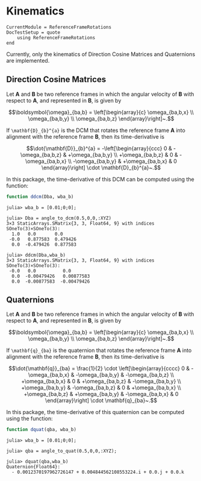 Kinematics
==========

```@meta
CurrentModule = ReferenceFrameRotations
DocTestSetup = quote
    using ReferenceFrameRotations
end
```

Currently, only the kinematics of Direction Cosine Matrices and Quaternions are
implemented.

## Direction Cosine Matrices

Let **A** and **B** be two reference frames in which the angular velocity of
**B** with respect to **A**, and represented in **B**, is given by

```math
\boldsymbol{\omega}_{ba,b} = \left[\begin{array}{c}
    \omega_{ba,b,x} \\
    \omega_{ba,b,y} \\
    \omega_{ba,b,z}
\end{array}\right]~.
```

If ``\mathbf{D}_{b}^{a}`` is the DCM that rotates
the reference frame **A** into alignment with the reference frame **B**, then
its time-derivative is

```math
\dot{\mathbf{D}}_{b}^{a} = -\left[\begin{array}{ccc}
           0         & -\omega_{ba,b,z} & +\omega_{ba,b,y} \\
    +\omega_{ba,b,z} &        0         & -\omega_{ba,b,x} \\
    -\omega_{ba,b,y} & +\omega_{ba,b,x} &        0
\end{array}\right] \cdot \mathbf{D}_{b}^{a}~.
```

In this package, the time-derivative of this DCM can be computed using the
function:

```julia
function ddcm(Dba, wba_b)
```

```jldoctest
julia> wba_b = [0.01;0;0];

julia> Dba = angle_to_dcm(0.5,0,0,:XYZ)
3×3 StaticArrays.SMatrix{3, 3, Float64, 9} with indices SOneTo(3)×SOneTo(3):
  1.0   0.0       0.0
 -0.0   0.877583  0.479426
  0.0  -0.479426  0.877583

julia> ddcm(Dba,wba_b)
3×3 StaticArrays.SMatrix{3, 3, Float64, 9} with indices SOneTo(3)×SOneTo(3):
 -0.0   0.0          0.0
  0.0  -0.00479426   0.00877583
  0.0  -0.00877583  -0.00479426
```

## Quaternions

Let **A** and **B** be two reference frames in which the angular velocity of
**B** with respect to **A**, and represented in **B**, is given by

```math
\boldsymbol{\omega}_{ba,b} = \left[\begin{array}{c}
    \omega_{ba,b,x} \\
    \omega_{ba,b,y} \\
    \omega_{ba,b,z}
\end{array}\right]~.
```

If ``\mathbf{q}_{ba}`` is the quaternion that rotates the reference frame **A**
into alignment with the reference frame **B**, then its time-derivative is

```math
\dot{\mathbf{q}}_{ba} = \frac{1}{2} \cdot \left[\begin{array}{cccc}
           0         &  -\omega_{ba,b,x} &  -\omega_{ba,b,y} & -\omega_{ba,b,z} \\
    +\omega_{ba,b,x} &         0         &  +\omega_{ba,b,z} & -\omega_{ba,b,y} \\
    +\omega_{ba,b,y} &  -\omega_{ba,b,z} &         0         & +\omega_{ba,b,x} \\
    +\omega_{ba,b,z} &  +\omega_{ba,b,y} &  -\omega_{ba,b,x} &        0       
\end{array}\right] \cdot \mathbf{q}_{ba}~.
```

In this package, the time-derivative of this quaternion can be computed using
the function:

```julia
function dquat(qba, wba_b)
```

```jldoctest
julia> wba_b = [0.01;0;0];

julia> qba = angle_to_quat(0.5,0,0,:XYZ);

julia> dquat(qba,wba_b)
Quaternion{Float64}:
  - 0.0012370197962726147 + 0.004844562108553224.i + 0.0.j + 0.0.k
```
